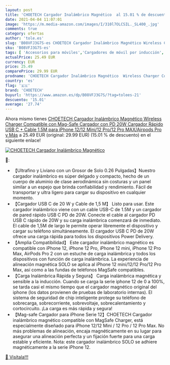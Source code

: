 ```yaml
---
layout: post
title: 'CHOETECH Cargador Inalámbrico Magnético  al 15.01 % de descuento'
date: 2021-04-04 11:07:01
image: 'https://m.media-amazon.com/images/I/310l7OLCSIL._SL400_.jpg'
comments: true
category: ofertas
author: 'tole.es'
slug: 'B08VFJ3G7S-es CHOETECH Cargador Inalámbrico Magnético Wireless Charger...'
sku: 'B08VFJ3G7S-es'
tags: [ 'Accesorios para móviles','Cargadores de móvil por inducción','Cargadores para móviles','Comunicación móvil y accesorios','Electrónica','choetech','iphone', ]
actualPrice: 25.49 EUR
currency: EUR
price: 25.49
comparePrice: 29.99 EUR
prodname: 'CHOETECH Cargador Inalámbrico Magnético  Wireless Charger Compatible con Mag-Safe Cargador  con PD 20W Cargador Rápido USB C + Cable 1.5M para iPhone 12/12 Mini/12 Pro/12 Pro MAX/Airpods Pro y Más'
country: 'es'
flag: '🇪🇸'
brand: 'CHOETECH'
buyurl: 'https://www.amazon.es/dp/B08VFJ3G7S/?tag=tolees-21'
descuento: '15.01'
average: '27.74'
---
```


Ahora mismo tienes [CHOETECH Cargador Inalámbrico Magnético  Wireless Charger Compatible con Mag-Safe Cargador  con PD 20W Cargador Rápido USB C + Cable 1.5M para iPhone 12/12 Mini/12 Pro/12 Pro MAX/Airpods Pro y Más](https://www.amazon.es/dp/B08VFJ3G7S/?tag=tolees-21) a 25.49 EUR (original: 29.99 EUR) (15.01 %  de descuento) en el siguiente enlace!

[![CHOETECH Cargador Inalámbrico Magnético ](https://m.media-amazon.com/images/I/310l7OLCSIL._SL400_.jpg)](https://www.amazon.es/dp/B08VFJ3G7S/?tag=tolees-21)

🔎:

- 【Ultrafino y Liviano con un Grosor de Solo 0.26 Pulgadas】Nuestro cargador inalámbrico es súper delgado y compacto, hecho de un cuerpo de aluminio de clase aerodinámica sin costuras y un panel similar a un espejo que brinda confiabilidad y rendimiento. Fácil de transportar y ultra ligero para cargar su dispositivo en cualquier momento.
- 【Cargador USB C de 20 W y Cable de 1,5 M】 Listo para usar. Este cargador inalámbrico viene con un cable USB-C de 1.5M y un cargador de pared rápido USB C PD de 20W. Conecte el cable al cargador PD USB C rápido de 20W y su carga inalámbrica comenzará de inmediato. El cable de 1,5M de largo le permite operar libremente el dispositivo y cargar su teléfono simultáneamente. El cargador USB C PD de 20W ofrece una carga rápida para todos los dispositivos Power Delivery.
- 【Amplia Compatibilidad】 Este cargador inalámbrico magnético es compatible con iPhone 12, iPhone 12 Pro, iPhone 12 mini, iPhone 12 Pro Max, AirPods Pro 2 con un estuche de carga inalámbrica y todos los dispositivos con función de carga inalámbrica. La experiencia de alineación magnética SOLO se aplica al iPhone 12 mini/12/12 Pro/12 Pro Max, así como a las fundas de teléfonos MagSafe compatibles.
- 【Carga Inalámbrica Rápida y Segura】 Carga inalámbrica magnética y sensible a la inducción. Cuando se carga la serie iphone 12 de 0 a 100%, se tarda casi el mismo tiempo que el cargador magnético original del iphone (los datos provienen de pruebas de laboratorio internas). El sistema de seguridad de chip inteligente protege su teléfono de sobrecarga, sobrecorriente, sobrevoltaje, sobrecalentamiento y cortocircuito. ¡La carga es más rápida y segura!
- 【Mag-safe Cargador para iPhone Serie 12】CHOETECH Cargador inalámbrico magnético compatible con MagSafe Charger, está especialmente diseñado para iPhone 12/12 Mini / 12 Pro / 12 Pro Max. No más problemas de alineación, encaja magnéticamente en su lugar para asegurar una alineación perfecta y un fijación fuerte para una carga estable y eficiente. Nota: este cargador inalámbrico SOLO se adhiere magnéticamente a la serie iPhone 12.

[🛒 Visítala!!!](https://www.amazon.es/dp/B08VFJ3G7S/?tag=tolees-21)
